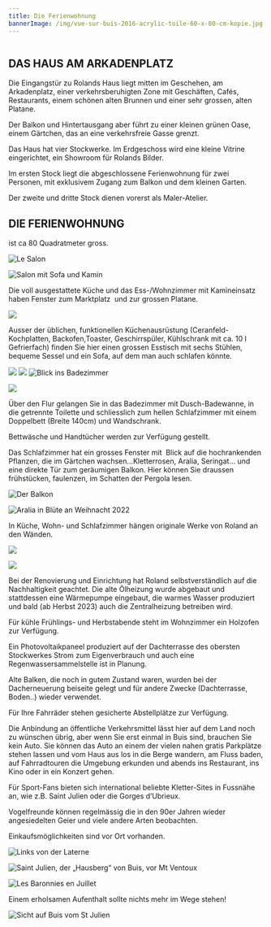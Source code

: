 ```yaml
---
title: Die Ferienwohnung
bannerImage: /img/vue-sur-buis-2016-acrylic-toile-60-x-80-cm-kopie.jpg
---
```

![]()

## DAS HAUS AM ARKADENPLATZ

Die Eingangstür zu Rolands Haus liegt mitten im Geschehen, am Arkadenplatz, einer verkehrsberuhigten Zone mit Geschäften, Cafés, Restaurants, einem schönen alten Brunnen und einer sehr grossen, alten Platane.

Der Balkon und Hintertausgang aber führt zu einer kleinen grünen Oase, einem Gärtchen, das an eine verkehrsfreie Gasse grenzt.

Das Haus hat vier Stockwerke. Im Erdgeschoss wird eine kleine Vitrine eingerichtet, ein Showroom für Rolands Bilder.

Im ersten Stock liegt die abgeschlossene Ferienwohnung für zwei Personen, mit exklusivem Zugang zum Balkon und dem kleinen Garten.

Der zweite und dritte Stock dienen vorerst als Maler-Atelier.

## DIE FERIENWOHNUNG

ist ca 80 Quadratmeter gross.

![Le Salon](/img/salon-.jpg "Le Salon")

![Salon mit Sofa und Kamin](/img/salon-mit-sofa-und-kamin.jpg "Salon mit Sofa und Kamin")

Die voll ausgestattete Küche und das Ess-/Wohnzimmer mit Kamineinsatz haben Fenster zum Marktplatz  und zur grossen Platane.

![](/img/salon-küche.jpg)

Ausser der üblichen, funktionellen Küchenausrüstung (Ceranfeld-Kochplatten, Backofen,Toaster, Geschirrspüler, Kühlschrank mit ca. 10 l Gefrierfach) finden Sie hier einen grossen Esstisch mit sechs Stühlen, bequeme Sessel und ein Sofa, auf dem man auch schlafen könnte.

![](/img/20221228_130840.jpg)
![](/img/20221228_130615.jpg)
![Blick ins Badezimmer](/img/bad-mit-fischen.jpg "Blick ins Badezimmer")


![](/img/bad-neue-dusche.jpg)

Über den Flur gelangen Sie in das Badezimmer mit Dusch-Badewanne, in die getrennte Toilette und schliesslich zum hellen Schlafzimmer mit einem Doppelbett (Breite 140cm) und Wandschrank.

Bettwäsche und Handtücher werden zur Verfügung gestellt.

Das Schlafzimmer hat ein grosses Fenster mit  Blick auf die hochrankenden Pflanzen, die im Gärtchen wachsen...Kletterrosen, Aralia, Seringat... und eine direkte Tür zum geräumigen Balkon. Hier können Sie draussen frühstücken, faulenzen, im Schatten der Pergola lesen.

![Der Balkon](/img/palais-deleau-balkon.jpeg "Der Balkon")

![Aralia in Blüte an Weihnacht 2022](/img/aralia-in-blüte-.jpg "Aralia in Blüte an Weihnacht 2022")

In Küche, Wohn- und Schlafzimmer hängen originale Werke von Roland an den Wänden.

![](/img/20221228_142516.jpg)

![](/img/20221228_142658.jpg)

Bei der Renovierung und Einrichtung hat Roland selbstverständlich auf die Nachhaltigkeit geachtet. Die alte Ölheizung wurde abgebaut und stattdessen eine Wärmepumpe eingebaut, die warmes Wasser produziert und bald (ab Herbst 2023) auch die Zentralheizung betreiben wird.

Für kühle Frühlings- und Herbstabende steht im Wohnzimmer ein Holzofen zur Verfügung.

Ein Photovoltaikpaneel produziert auf der Dachterrasse des obersten Stockwerkes Strom zum Eigenverbrauch und auch eine Regenwassersammelstelle ist in Planung.

Alte Balken, die noch in gutem Zustand waren, wurden bei der Dacherneuerung beiseite gelegt und für andere Zwecke (Dachterrasse, Boden..) wieder verwendet.

Für Ihre Fahrräder stehen gesicherte Abstellplätze zur Verfügung.

Die Anbindung an öffentliche Verkehrsmittel lässt hier auf dem Land noch zu wünschen übrig, aber wenn Sie erst einmal in Buis sind, brauchen Sie kein Auto. Sie können das Auto an einem der vielen nahen gratis Parkplätze stehen lassen und vom Haus aus los in die Berge wandern, am Fluss baden, auf Fahrradtouren die Umgebung erkunden und abends ins Restaurant, ins Kino oder in ein Konzert gehen.

Für Sport-Fans bieten sich international beliebte Kletter-Sites in Fussnähe an, wie z.B. Saint Julien oder die Gorges d’Ubrieux.

Vogelfreunde können regelmässig die in den 90er Jahren wieder angesiedelten Geier und viele andere Arten beobachten.

Einkaufsmöglichkeiten sind vor Ort vorhanden.

![Links von der Laterne](/img/links-von-der-laterne.jpg "Links von der Laterne")

![Saint Julien, der „Hausberg“ von Buis, vor Mt Ventoux](/img/image.jpeg "Saint Julien, der „Hausberg“ von Buis, vor Mt Ventoux")

![Les Baronnies en Juillet](/img/image-2.jpeg "Die Baronnies im Juli")

Einem erholsamen Aufenthalt sollte nichts mehr im Wege stehen!

![Sicht auf Buis vom St Julien](/img/image-3.jpeg "Sicht auf Buis vom St Julien")